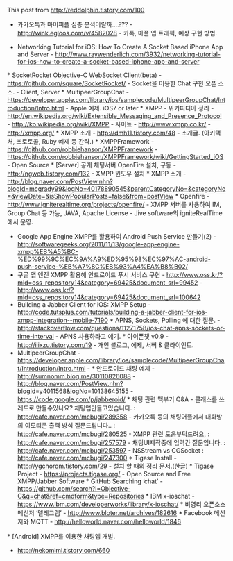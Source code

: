 This post from http://reddolphin.tistory.com/100



* 카카오톡과 마이피플 심층 분석이랄까….???  - <http://wink.egloos.com/v/4582028>  - 카톡, 마플 앱 트래픽, 예상 구현 방법.


* Networking Tutorial for iOS: How To Create A Socket Based iPhone App and Server  - <http://www.raywenderlich.com/3932/networking-tutorial-for-ios-how-to-create-a-socket-based-iphone-app-and-server>

\* SocketRocket Objective-C WebSocket Client(beta)  - <https://github.com/square/SocketRocket/>  - Socket을 이용한 Chat 구현 오픈 소스.  - Client, Server 
\* MultipeerGroupChat  - <https://developer.apple.com/library/ios/samplecode/MultipeerGroupChat/Introduction/Intro.html>  - Apple 예제. iOS7 or later
\* XMPP  - 위키피디아 정리    - <http://en.wikipedia.org/wiki/Extensible_Messaging_and_Presence_Protocol>    - <http://ko.wikipedia.org/wiki/XMPP>  - 사이트    - <http://www.xmpp.co.kr/>    - <http://xmpp.org/>
\* XMPP 소개  - <http://dmh11.tistory.com/48>  - 소개글. (아키택처, 프로토콜, Ruby 예제 등 간략.)
\* XMPPFramework  - <https://github.com/robbiehanson/XMPPFramework>  - <https://github.com/robbiehanson/XMPPFramework/wiki/GettingStarted_iOS>  - Open Source
\* [Server] 공개 채팅서버 OpenFire 설치, 구동   - <http://ngweb.tistory.com/132>  - XMPP 윈도우 설치
\* XMPP 소개  - <http://blog.naver.com/PostView.nhn?blogId=mcgrady99&logNo=40178890545&parentCategoryNo=&categoryNo=&viewDate=&isShowPopularPosts=false&from=postView>
\* Openfire  - <http://www.igniterealtime.org/projects/openfire/>  - XMPP 서버를 사용하여 IM, Group Chat 등 가능, JAVA, Apache License   - Jive software의 igniteRealTime에서 운영.
* Google App Engine XMPP를 활용하여 Android Push Service 만들기(2)  - <http://softwaregeeks.org/2011/11/13/google-app-engine-xmpp%EB%A5%BC-%ED%99%9C%EC%9A%A9%ED%95%98%EC%97%AC-android-push-service-%EB%A7%8C%EB%93%A4%EA%B8%B02/> 
* 구글 앱 엔진 XMPP 활용해 안드로이드 푸시 서비스 구현  - <http://www.oss.kr/?mid=oss_repository14&category=69425&document_srl=99452>  - <http://www.oss.kr/?mid=oss_repository14&category=69425&document_srl=100642>
* Building a Jabber Client for iOS: XMPP Setup  - <http://code.tutsplus.com/tutorials/building-a-jabber-client-for-ios-xmpp-integration--mobile-7190>
\* APNS, Sockets,  Polling 에 대한 질문.  - <http://stackoverflow.com/questions/11271758/ios-chat-apns-sockets-or-time-interval>  - APNS 사용하라고 얘기.
\* 아이폰챗 v0.9  - <http://iiixzu.tistory.com/19>  - 개인 블로그, 에제, 서버 & 클라이언트.
* MultipeerGroupChat - <https://developer.apple.com/library/ios/samplecode/MultipeerGroupChat/Introduction/Intro.html>  - * 안드로이드 채팅 예제  - <http://sumnomm.blog.me/30110826088>  - <http://blog.naver.com/PostView.nhn?blogId=y4011568&logNo=10138645155>  - <https://code.google.com/p/jabberoid/> 
\* 채팅 관련 맥부기 Q&A  -  클래스를 쓰레드로 만들수있나요? 채팅앱만들고있습니다.      : <http://cafe.naver.com/mcbugi/289358>  - 카카오톡 등의 채팅어플에서 대화방의 이모티콘 출력 방식 질문드립니다..      : <http://cafe.naver.com/mcbugi/280525>  - XMPP 관련 도움부탁드려요,      : <http://cafe.naver.com/mcbugi/257579>  - 채팅UI제작중에 입력칸 질문입니다.      : <http://cafe.naver.com/mcbugi/253597>  - NSStream vs CGSocket      : <http://cafe.naver.com/mcbugi/247300>
\* Tigase Install  - <http://ygchorom.tistory.com/29>  - 설치 할 때의 정리 문서.(한글)
\* Tigase Project  - <https://projects.tigase.org/>  - Open Source and Free XMPP/Jabber Software
\* GitHub Searching ‘chat’  - <https://github.com/search?l=Objective-C&q=chat&ref=cmdform&type=Repositories>
\* IBM x-ioschat  - <https://www.ibm.com/developerworks/library/x-ioschat/>
\* 비영리 오픈소스 메신저 ‘텔레그램’  - <http://www.bloter.net/archives/182616>
\* Facebook 메신저와 MQTT  - <http://helloworld.naver.com/helloworld/1846>

\* [Android] XMPP를 이용한 채팅앱 개발. 

  - <http://nekomimi.tistory.com/660>

